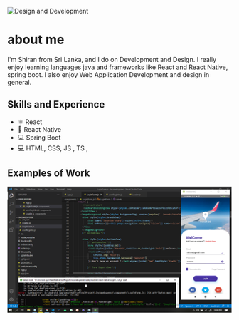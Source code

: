 ![Design and Development](https://github.com/shiran-sandaruwan-69x/shiran-sandaruwan-69x/blob/main/ezgif.com-crop.gif)

# about me
I'm Shiran from Sri Lanka, and I do on Development and Design. I really enjoy learning languages java and frameworks like React and React Native, spring boot. I also enjoy Web Application Development and design in general. 

## Skills and Experience
* ⚛ React
* 📱 React Native
* 💻 Spring Boot
* 💻 HTML, CSS, JS , TS ,

## Examples of Work
<img src="https://github.com/shiran-sandaruwan-69x/shiran-sandaruwan-69x/blob/main/Screenshot_2.jpg">

